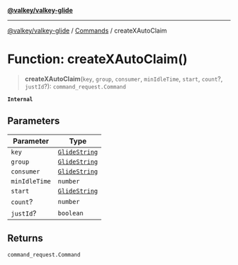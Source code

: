 [**@valkey/valkey-glide**](../../README.md)

***

[@valkey/valkey-glide](../../modules.md) / [Commands](../README.md) / createXAutoClaim

# Function: createXAutoClaim()

> **createXAutoClaim**(`key`, `group`, `consumer`, `minIdleTime`, `start`, `count`?, `justId`?): `command_request.Command`

**`Internal`**

## Parameters

| Parameter | Type |
| ------ | ------ |
| `key` | [`GlideString`](../../BaseClient/type-aliases/GlideString.md) |
| `group` | [`GlideString`](../../BaseClient/type-aliases/GlideString.md) |
| `consumer` | [`GlideString`](../../BaseClient/type-aliases/GlideString.md) |
| `minIdleTime` | `number` |
| `start` | [`GlideString`](../../BaseClient/type-aliases/GlideString.md) |
| `count`? | `number` |
| `justId`? | `boolean` |

## Returns

`command_request.Command`
